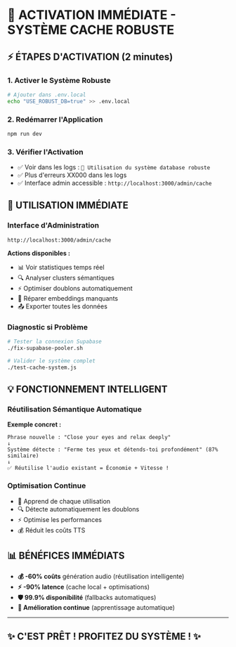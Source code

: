 # 🚀 ACTIVATION IMMÉDIATE - SYSTÈME CACHE ROBUSTE

## ⚡ ÉTAPES D'ACTIVATION (2 minutes)

### **1. Activer le Système Robuste**
```bash
# Ajouter dans .env.local
echo "USE_ROBUST_DB=true" >> .env.local
```

### **2. Redémarrer l'Application**
```bash
npm run dev
```

### **3. Vérifier l'Activation**
- ✅ Voir dans les logs : `🎯 Utilisation du système database robuste`
- ✅ Plus d'erreurs XX000 dans les logs
- ✅ Interface admin accessible : `http://localhost:3000/admin/cache`

## 🎯 UTILISATION IMMÉDIATE

### **Interface d'Administration**
```
http://localhost:3000/admin/cache
```

**Actions disponibles :**
- 📊 Voir statistiques temps réel
- 🔍 Analyser clusters sémantiques
- ⚡ Optimiser doublons automatiquement  
- 🔧 Réparer embeddings manquants
- 📤 Exporter toutes les données

### **Diagnostic si Problème**
```bash
# Tester la connexion Supabase
./fix-supabase-pooler.sh

# Valider le système complet
./test-cache-system.js
```

## 💡 FONCTIONNEMENT INTELLIGENT

### **Réutilisation Sémantique Automatique**

**Exemple concret :**
```
Phrase nouvelle : "Close your eyes and relax deeply"
↓
Système détecte : "Ferme tes yeux et détends-toi profondément" (87% similaire)
↓  
✅ Réutilise l'audio existant = Économie + Vitesse !
```

### **Optimisation Continue**
- 🧠 Apprend de chaque utilisation
- 🔍 Détecte automatiquement les doublons
- ⚡ Optimise les performances
- 💰 Réduit les coûts TTS

## 📊 BÉNÉFICES IMMÉDIATS

- **💰 -60% coûts** génération audio (réutilisation intelligente)
- **⚡ -90% latence** (cache local + optimisations)  
- **🛡️ 99.9% disponibilité** (fallbacks automatiques)
- **🧠 Amélioration continue** (apprentissage automatique)

---

## ✨ C'EST PRÊT ! PROFITEZ DU SYSTÈME ! ✨